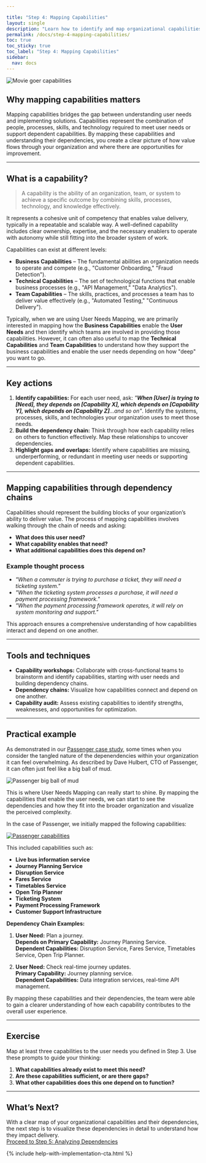 ```yaml
---

title: "Step 4: Mapping Capabilities"
layout: single
description: "Learn how to identify and map organizational capabilities to meet user needs effectively."
permalink: /docs/step-4-mapping-capabilities/
toc: true
toc_sticky: true
toc_label: "Step 4: Mapping Capabilities"
sidebar:
  nav: docs
---
```


![Movie goer capabilities](/assets/images/Movie-goer-find-a-movie-capabilities-2.png)

## Why mapping capabilities matters

Mapping capabilities bridges the gap between understanding user needs and implementing solutions. Capabilities represent the combination of people, processes, skills, and technology required to meet user needs or support dependent capabilities. By mapping these capabilities and understanding their dependencies, you create a clear picture of how value flows through your organization and where there are opportunities for improvement.

---

## What is a capability?

> A capability is the ability of an organization, team, or system to achieve a specific outcome by combining skills, processes, technology, and knowledge effectively.

It represents a cohesive unit of competency that enables value delivery, typically in a repeatable and scalable way. A well-defined capability includes clear ownership, expertise, and the necessary enablers to operate with autonomy while still fitting into the broader system of work.

Capabilities can exist at different levels:

- **Business Capabilities** – The fundamental abilities an organization needs to operate and compete (e.g., "Customer Onboarding," "Fraud Detection").
- **Technical Capabilities** – The set of technological functions that enable business processes (e.g., "API Management," "Data Analytics").
- **Team Capabilities** – The skills, practices, and processes a team has to deliver value effectively (e.g., "Automated Testing," "Continuous Delivery").

Typically, when we are using User Needs Mapping, we are primarily interested in mapping how the **Business Capabilities** enable the **User Needs** and then identify which teams are involved in providing those capabilities. However, it can often also useful to map the **Technical Capabilities** and **Team Capabilities** to understand how they support the business capabilities and enable the user needs depending on how "deep" you want to go.

---

## Key actions

1. **Identify capabilities:** For each user need, ask: *"**When [User] is trying to [Need], they depends on [Capability X], which depends on [Capability Y], which depends on [Capability Z]**...and so on"*. Identify the systems, processes, skills, and technologies your organization uses to meet those needs.
2. **Build the dependency chain:** Think through how each capability relies on others to function effectively. Map these relationships to uncover dependencies.
3. **Highlight gaps and overlaps:** Identify where capabilities are missing, underperforming, or redundant in meeting user needs or supporting dependent capabilities.

---

## Mapping capabilities through dependency chains

Capabilities should represent the building blocks of your organization’s ability to deliver value. The process of mapping capabilities involves walking through the chain of needs and asking:

- **What does this user need?**
- **What capability enables that need?**
- **What additional capabilities does this depend on?**

### Example thought process

- *"When a commuter is trying to purchase a ticket, they will need a ticketing system."*
- *"When the ticketing system processes a purchase, it will need a payment processing framework."*
- *"When the payment processing framework operates, it will rely on system monitoring and support."*

This approach ensures a comprehensive understanding of how capabilities interact and depend on one another.

---

## Tools and techniques

- **Capability workshops:** Collaborate with cross-functional teams to brainstorm and identify capabilities, starting with user needs and building dependency chains.
- **Dependency chains:** Visualize how capabilities connect and depend on one another.
- **Capability audit:** Assess existing capabilities to identify strengths, weaknesses, and opportunities for optimization.

---

## Practical example

As demonstrated in our [Passenger case study](/docs/case-studies/passenger), some times when you consider the tangled nature of the depenendencies within your organization it can feel overwhelming. As described by Dave Hulbert, CTO of Passenger, it can often just feel like a big ball of mud.

![Passenger big ball of mud](/assets/images/case-studies/passenger/passenger_big_ball_of_mud.png)

This is where User Needs Mapping can really start to shine. By mapping the capabilities that enable the user needs, we can start to see the dependencies and how they fit into the broader organization and visualize the perceived complexity.

In the case of Passenger, we initially mapped the following capabilities:

[![Passenger capabilities](/assets/images/case-studies/passenger/passenger_unm_initial_dependency_tree.png)](/assets/images/case-studies/passenger/passenger_unm_initial_dependency_tree.png)

This included capabilities such as:

- **Live bus information service**
- **Journey Planning Service**
- **Disruption Service**
- **Fares Service**
- **Timetables Service**
- **Open Trip Planner**
- **Ticketing System**
- **Payment Processing Framework**
- **Customer Support Infrastructure**

**Dependency Chain Examples:**

1. **User Need:** Plan a journey.\
   **Depends on Primary Capability:** Journey Planning Service.\
   **Dependent Capabilities:** Disruption Service, Fares Service, Timetables Service, Open Trip Planner.

2. **User Need:** Check real-time journey updates.\
   **Primary Capability:** Journey planning service.\
   **Dependent Capabilities:** Data integration services, real-time API management.

By mapping these capabilities and their dependencies, the team were able to gain a clearer understanding of how each capability contributes to the overall user experience.

---

## Exercise

Map at least three capabilities to the user needs you defined in Step 3. Use these prompts to guide your thinking:

1. **What capabilities already exist to meet this need?**
2. **Are these capabilities sufficient, or are there gaps?**
3. **What other capabilities does this one depend on to function?**

---

## What’s Next?

With a clear map of your organizational capabilities and their dependencies, the next step is to visualize these dependencies in detail to understand how they impact delivery.\
[Proceed to Step 5: Analyzing Dependencies](/docs/step-5-analyzing-dependencies)

{% include help-with-implementation-cta.html %}
